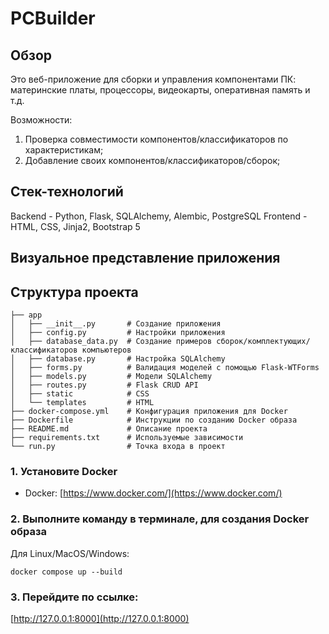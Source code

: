 # PCBuilder

## Обзор
Это веб-приложение для сборки и управления компонентами ПК: материнские платы, процессоры, видеокарты, оперативная память и т.д.

Возможности: 
   1) Проверка совместимости компонентов/классификаторов по характеристикам;
   2) Добавление своих компонентов/классификаторов/сборок;

## Стек-технологий
Backend - Python, Flask, SQLAlchemy, Alembic, PostgreSQL
Frontend - HTML, CSS, Jinja2, Bootstrap 5

## Визуальное представление приложения


## Структура проекта

```text
├── app
│   ├── __init__.py       # Создание приложения
│   ├── config.py         # Настройки приложения
│   ├── database_data.py  # Создание примеров сборок/комплектующих/классификаторов компьютеров
│   ├── database.py       # Настройка SQLAlchemy
│   ├── forms.py          # Валидация моделей с помощью Flask-WTForms
│   ├── models.py         # Модели SQLAlchemy
│   ├── routes.py         # Flask CRUD API
│   ├── static            # CSS
│   └── templates         # HTML
├── docker-compose.yml    # Конфигурация приложения для Docker
├── Dockerfile            # Инструкции по созданию Docker образа
├── README.md             # Описание проекта
├── requirements.txt      # Используемые зависимости
└── run.py                # Точка входа в проект
```

### 1. Установите Docker

* Docker: [https://www.docker.com/](https://www.docker.com/)

### 2. Выполните команду в терминале, для создания Docker образа

Для Linux/MacOS/Windows:
```
docker compose up --build
```

### 3. Перейдите по ссылке:
   [http://127.0.0.1:8000](http://127.0.0.1:8000)